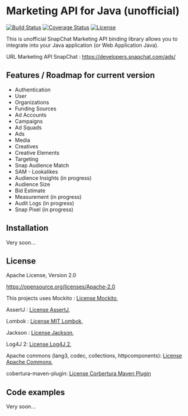 # Marketing API for Java (unofficial)

[![Build Status](https://travis-ci.org/yassineazimani/SnapAds4J.svg?branch=develop&kill_cache=1)](https://travis-ci.org/yassineazimani/SnapAds4J) [![Coverage Status](https://coveralls.io/repos/github/yassineazimani/SnapAds4J/badge.svg?branch=develop&kill_cache=1)](https://coveralls.io/github/yassineazimani/SnapAds4J?branch=develop) [![License](https://img.shields.io/badge/License-Apache%202.0-blue.svg)](https://opensource.org/licenses/Apache-2.0)

This is unofficial SnapChat Marketing API binding library allows you to integrate into your Java application (or Web Application Java).

URL Marketing API SnapChat : https://developers.snapchat.com/ads/

## Features / Roadmap for current version

* Authentication
* User
* Organizations
* Funding Sources
* Ad Accounts
* Campaigns
* Ad Squads
* Ads
* Media
* Creatives
* Creative Elements
* Targeting
* Snap Audience Match
* SAM - Lookalikes
* Audience Insights (in progress)
* Audience Size 
* Bid Estimate
* Measurement (in progress)
* Audit Logs (in progress)
* Snap Pixel (in progress)

## Installation

Very soon...

## License

Apache License, Version 2.0

https://opensource.org/licenses/Apache-2.0

This projects uses Mockito : [License Mockito](https://github.com/mockito/mockito/wiki/License), 

AssertJ : [License AssertJ](https://github.com/joel-costigliola/assertj-core/blob/master/LICENSE.txt), 

Lombok : [License MIT Lombok](https://projectlombok.org/), 

Jackson : [License Jackson](https://github.com/FasterXML/jackson-core/blob/master/src/main/resources/META-INF/LICENSE), 

Log4J 2: [License Log4J 2](https://logging.apache.org/log4j/2.x/license.html), 

Apache commons (lang3, codec, collections, httpcomponents): [License Apache Commons](https://commons.apache.org/proper/commons-bsf/license.html), 

cobertura-maven-plugin: [License Corbertura Maven Plugin](http://www.mojohaus.org/cobertura-maven-plugin/license.html)

## Code examples

Very soon...

